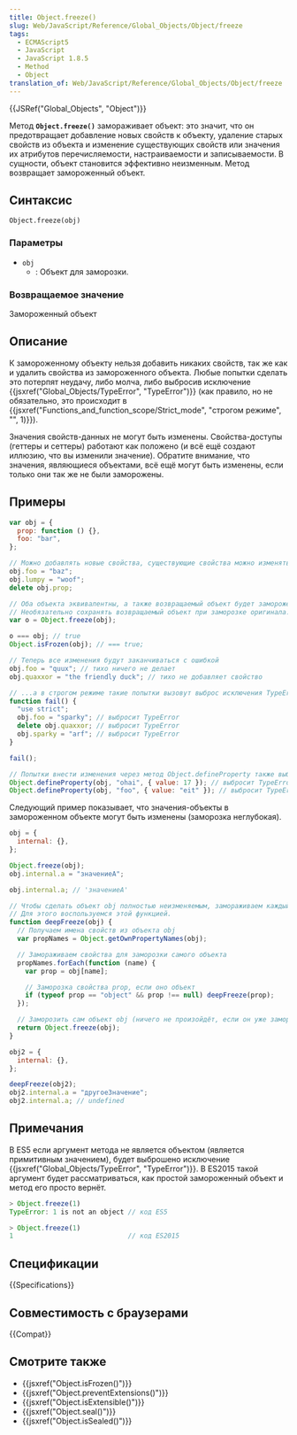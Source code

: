 ```yaml
---
title: Object.freeze()
slug: Web/JavaScript/Reference/Global_Objects/Object/freeze
tags:
  - ECMAScript5
  - JavaScript
  - JavaScript 1.8.5
  - Method
  - Object
translation_of: Web/JavaScript/Reference/Global_Objects/Object/freeze
---
```


{{JSRef("Global_Objects", "Object")}}

Метод **`Object.freeze()`** замораживает объект: это значит, что он предотвращает добавление новых свойств к объекту, удаление старых свойств из объекта и изменение существующих свойств или значения их атрибутов перечисляемости, настраиваемости и записываемости. В сущности, объект становится эффективно неизменным. Метод возвращает замороженный объект.

## Синтаксис

```
Object.freeze(obj)
```

### Параметры

- `obj`
  - : Объект для заморозки.

### Возвращаемое значение

Замороженный объект

## Описание

К замороженному объекту нельзя добавить никаких свойств, так же как и удалить свойства из замороженного объекта. Любые попытки сделать это потерпят неудачу, либо молча, либо выбросив исключение {{jsxref("Global_Objects/TypeError", "TypeError")}} (как правило, но не обязательно, это происходит в {{jsxref("Functions_and_function_scope/Strict_mode", "строгом режиме", "", 1)}}).

Значения свойств-данных не могут быть изменены. Свойства-доступы (геттеры и сеттеры) работают как положено (и всё ещё создают иллюзию, что вы изменили значение). Обратите внимание, что значения, являющиеся объектами, всё ещё могут быть изменены, если только они так же не были заморожены.

## Примеры

```js
var obj = {
  prop: function () {},
  foo: "bar",
};

// Можно добавлять новые свойства, существующие свойства можно изменять или удалять
obj.foo = "baz";
obj.lumpy = "woof";
delete obj.prop;

// Оба объекта эквивалентны, а также возвращаемый объект будет заморожен.
// Необязательно сохранять возвращаемый объект при заморозке оригинала.
var o = Object.freeze(obj);

o === obj; // true
Object.isFrozen(obj); // === true;

// Теперь все изменения будут заканчиваться с ошибкой
obj.foo = "quux"; // тихо ничего не делает
obj.quaxxor = "the friendly duck"; // тихо не добавляет свойство

// ...а в строгом режиме такие попытки вызовут выброс исключения TypeError
function fail() {
  "use strict";
  obj.foo = "sparky"; // выбросит TypeError
  delete obj.quaxxor; // выбросит TypeError
  obj.sparky = "arf"; // выбросит TypeError
}

fail();

// Попытки внести изменения через метод Object.defineProperty также выбросят исключение
Object.defineProperty(obj, "ohai", { value: 17 }); // выбросит TypeError
Object.defineProperty(obj, "foo", { value: "eit" }); // выбросит TypeError
```

Следующий пример показывает, что значения-объекты в замороженном объекте могут быть изменены (заморозка неглубокая).

```js
obj = {
  internal: {},
};

Object.freeze(obj);
obj.internal.a = "значениеA";

obj.internal.a; // 'значениеA'

// Чтобы сделать объект obj полностью неизменяемым, замораживаем каждый объект в объекте obj.
// Для этого воспользуемся этой функцией.
function deepFreeze(obj) {
  // Получаем имена свойств из объекта obj
  var propNames = Object.getOwnPropertyNames(obj);

  // Замораживаем свойства для заморозки самого объекта
  propNames.forEach(function (name) {
    var prop = obj[name];

    // Заморозка свойства prop, если оно объект
    if (typeof prop == "object" && prop !== null) deepFreeze(prop);
  });

  // Заморозить сам объект obj (ничего не произойдёт, если он уже заморожен)
  return Object.freeze(obj);
}

obj2 = {
  internal: {},
};

deepFreeze(obj2);
obj2.internal.a = "другоеЗначение";
obj2.internal.a; // undefined
```

## Примечания

В ES5 если аргумент метода не является объектом (является примитивным значением), будет выброшено исключение {{jsxref("Global_Objects/TypeError", "TypeError")}}. В ES2015 такой аргумент будет рассматриваться, как простой замороженный объект и метод его просто вернёт.

```js
> Object.freeze(1)
TypeError: 1 is not an object // код ES5

> Object.freeze(1)
1                             // код ES2015
```

## Спецификации

{{Specifications}}

## Совместимость с браузерами

{{Compat}}

## Смотрите также

- {{jsxref("Object.isFrozen()")}}
- {{jsxref("Object.preventExtensions()")}}
- {{jsxref("Object.isExtensible()")}}
- {{jsxref("Object.seal()")}}
- {{jsxref("Object.isSealed()")}}
